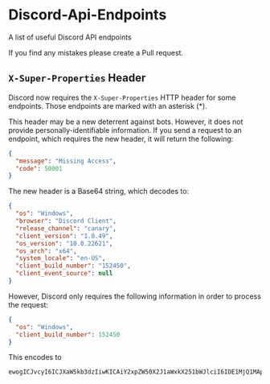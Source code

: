 # Discord-Api-Endpoints

A list of useful Discord API endpoints

If you find any mistakes please create a Pull request.

## `X-Super-Properties` Header

Discord now requires the `X-Super-Properties` HTTP header for some endpoints.
Those endpoints are marked with an asterisk (*).

This header may be a new deterrent against bots. However, it does not provide
personally-identifiable information. If you send a request to an endpoint, which
requires the new header, it will return the following:

```json
{
  "message": "Missing Access",
  "code": 50001
}
```

The new header is a Base64 string, which decodes to:

```json
{
  "os": "Windows",
  "browser": "Discord Client",
  "release_channel": "canary",
  "client_version": "1.0.49",
  "os_version": "10.0.22621",
  "os_arch": "x64",
  "system_locale": "en-US",
  "client_build_number": "152450",
  "client_event_source": null
}
```

However, Discord only requires the following information in order to process the
request:

```json
{
  "os": "Windows",
  "client_build_number": 152450
}
```

This encodes to

```
ewogICJvcyI6ICJXaW5kb3dzIiwKICAiY2xpZW50X2J1aWxkX251bWJlciI6IDE1MjQ1MAp9
```
